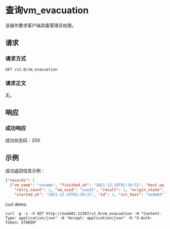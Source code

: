 # 查询vm_evacuation

该操作要求客户端具备管理员权限。

## 请求

### 请求方式

```
GET /v1.0/vm_evacuation 
```

### 请求正文

无。

## 响应

### 成功响应

成功状态码：200


## 示例

成功返回信息示例：

```json
{"records": [
  {"vm_name": "vnname", "finished_at": "2021-12-29T02:39:51", "host_op_id": 1, "des_host": "node4", 
    "retry_count": 1, "vm_uuid": "uuid1", "result": 1, "origin_state": "1", "message": "succ", 
    "started_at": "2021-12-29T02:39:31", "id": 1, "src_host": "node03"}]}
```

curl demo
```
curl -g -i -X GET http://node01:12307/v1.0/vm_evacuation -H "Content-Type: application/json" -H "Accept: application/json" -H "X-Auth-Token: $TOKEN"
```